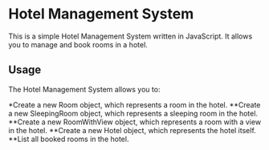 # Hotel Management System
This is a simple Hotel Management System written in JavaScript. It allows you to manage and book rooms in a hotel.

## Usage
The Hotel Management System allows you to:

*Create a new Room object, which represents a room in the hotel.
**Create a new SleepingRoom object, which represents a sleeping room in the hotel.
**Create a new RoomWithView object, which represents a room with a view in the hotel.
**Create a new Hotel object, which represents the hotel itself.
**List all booked rooms in the hotel.
